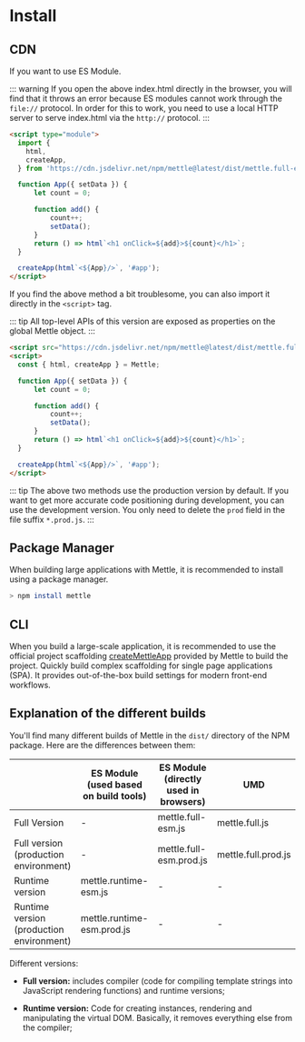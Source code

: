# Install

## CDN

If you want to use ES Module.

::: warning
If you open the above index.html directly in the browser, you will find that it throws an error because ES modules cannot work through the `file://` protocol. In order for this to work, you need to use a local HTTP server to serve index.html via the `http://` protocol.
:::

```html
<script type="module">
  import {
    html,
    createApp,
  } from 'https://cdn.jsdelivr.net/npm/mettle@latest/dist/mettle.full-esm.js';

  function App({ setData }) {
      let count = 0;

      function add() {
          count++;
          setData();
      }
      return () => html`<h1 onClick=${add}>${count}</h1>`;
  }

  createApp(html`<${App}/>`, '#app');
</script>
```

If you find the above method a bit troublesome, you can also import it directly in the `<script>` tag.

::: tip
All top-level APIs of this version are exposed as properties on the global Mettle object.
:::

```html
<script src="https://cdn.jsdelivr.net/npm/mettle@latest/dist/mettle.full.prod.js"></script>
<script>
  const { html, createApp } = Mettle;

  function App({ setData }) {
      let count = 0;

      function add() {
          count++;
          setData();
      }
      return () => html`<h1 onClick=${add}>${count}</h1>`;
  }

  createApp(html`<${App}/>`, '#app');
</script>
```

::: tip
The above two methods use the production version by default. If you want to get more accurate code positioning during development, you can use the development version. You only need to delete the `prod` field in the file suffix `*.prod.js`.
:::

## Package Manager

When building large applications with Mettle, it is recommended to install using a package manager.

```bash
> npm install mettle
```

## CLI

When you build a large-scale application, it is recommended to use the official project scaffolding [createMettleApp](/tool/createMettleApp/) provided by Mettle to build the project. Quickly build complex scaffolding for single page applications (SPA). It provides out-of-the-box build settings for modern front-end workflows.

## Explanation of the different builds

You'll find many different builds of Mettle in the `dist/` directory of the NPM package. Here are the differences between them:

|                                          | ES Module (used based on build tools) | ES Module (directly used in browsers) | UMD                 |
| ---------------------------------------- | ------------------------------------- | ------------------------------------- | ------------------- |
| Full Version                             | -                                     | mettle.full-esm.js                    | mettle.full.js      |
| Full version (production environment)    | -                                     | mettle.full-esm.prod.js               | mettle.full.prod.js |
| Runtime version                          | mettle.runtime-esm.js                 | -                                     | -                   |
| Runtime version (production environment) | mettle.runtime-esm.prod.js            | -                                     | -                   |

Different versions:

- **Full version:** includes compiler (code for compiling template strings into JavaScript rendering functions) and runtime versions;

- **Runtime version:** Code for creating instances, rendering and manipulating the virtual DOM. Basically, it removes everything else from the compiler;
